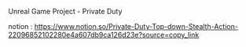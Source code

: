 Unreal Game Project - Private Duty

notion : https://www.notion.so/Private-Duty-Top-down-Stealth-Action-22096852102280e4a607db9ca126d23e?source=copy_link
